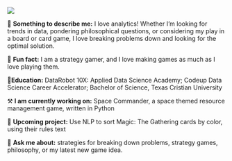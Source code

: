 ![](BusinessCard.png)

🔎 **Something to describe me:** I love analytics! Whether I’m looking for trends in data, pondering philosophical questions, or considering my play in a board or card game, I love breaking problems down and looking for the optimal solution.

🎲 **Fun fact:** I am a strategy gamer, and I love making games as much as I love playing them.

📝**Education:** DataRobot 10X: Applied Data Science Academy; Codeup Data Science Career Accelerator; Bachelor of Science, Texas Cristian University

⚒ **I am currently working on:** Space Commander, a space themed resource management game, written in Python

📓 **Upcoming project:** Use NLP to sort Magic: The Gathering cards by color, using their rules text

💬 **Ask me about:** strategies for breaking down problems, strategy games, philosophy, or my latest new game idea.

